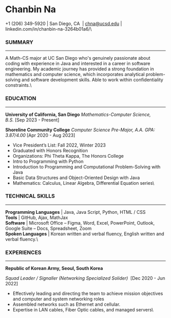 # Chanbin Na
+1 (206) 349-5920 | San Diego, CA  | chna@ucsd.edu | linkedin.com/in/chanbin-na-3264b01a6/\

### SUMMARY
---
A Math-CS major at UC San Diego who's genuinely passionate about coding with experience in Java and interested in a career in software engineering. My academic journey has provided a strong foundation in mathematics and computer science, which incorporates analytical problem-solving and software development skills. Able to work within confidentiality constraints.\

### EDUCATION
---
**University of California, San Diego**
_Mathematics-Computer Science, B.S._ [Sep 2023 - Present]

**Shoreline Community College**
_Computer Science Pre-Major,_ _A.A._ _GPA: 3.87/4.00_ [Apr 2020 - Aug 2023] 
- Vice President’s List: Fall 2022, Winter 2023
- Graduated with Honors Recognition
- Organizations: Phi Theta Kappa, The Honors College
- Intro to Programming with Python
- Introduction to Programming and Computational Problem-Solving with Java
- Basic Data Structures and Object-Oriented Design with Java
- Mathematics: Calculus, Linear Algebra, Differential Equation series\

### TECHNICAL SKILLS
---
**Programming Languages** | Java, Java Script, Python, HTML / CSS\
**Tools** | GitHub, Ajax, MathJax\
**Software** | Microsoft Office – Figma, Word, Excel, PowerPoint, Outlook, Google Suite – Docs, Spreadsheet, Zoom\
**Spoken Languages** | Korean written and verbal fluency, English written and verbal fluency.\\

### EXPERIENCES
---
**Republic of Korean Army, Seoul, South Korea**                                            

_Squad Leader / Signaller (Networking Specialized Solider)_  [Dec 2020 - Jun 2022]
- Effectively leading and directing the team to achieve mission objectives and computer and system networking roles
- Assembled networks such as Ethernet and cellular.
- Expertise in LAN cables, Fiber Optic cables, and managed servers\
